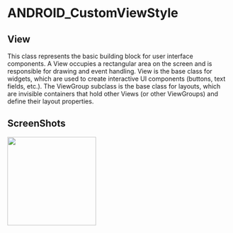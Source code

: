 # ANDROID_CustomViewStyle

View
----------- 
This class represents the basic building block for user interface components. A View occupies a rectangular area on the screen and is responsible for drawing and event handling. View is the base class for widgets, which are used to create interactive UI components (buttons, text fields, etc.). The ViewGroup subclass is the base class for layouts, which are invisible containers that hold other Views (or other ViewGroups) and define their layout properties.


ScreenShots
-----------
<div>
<img width="200" src="https://user-images.githubusercontent.com/32612534/40420003-3dc91636-5e87-11e8-9073-4f501c8c8c9d.png">
</div>

